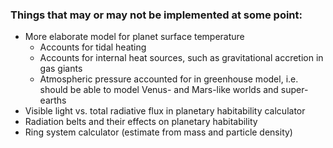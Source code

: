 ### Things that may or may not be implemented at some point: ###

* More elaborate model for planet surface temperature
  * Accounts for tidal heating
  * Accounts for internal heat sources, such as gravitational accretion in gas giants
  * Atmospheric pressure accounted for in greenhouse model, i.e. should be able to model Venus- and Mars-like worlds and super-earths
* Visible light vs. total radiative flux in planetary habitability calculator
* Radiation belts and their effects on planetary habitability
* Ring system calculator (estimate from mass and particle density)
